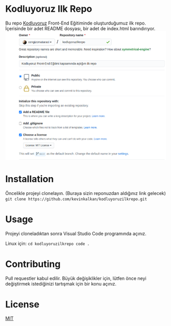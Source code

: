 # Kodluyoruz Ilk Repo
Bu repo [Kodluyoruz](https://www.kodluyoruz.org/) Front-End Eğitiminde oluşturduğumuz ilk repo. İçerisinde bir adet README dosyası, bir adet de index.html barındırıyor.
![Kodluyoruz Resmi](https://github.com/Kodluyoruz/taskforce/blob/main/git/odev1/figures/github.png?raw=true)
# Installation
Öncelikle projeyi clonelayın. (Buraya sizin reponuzdan aldığınız link gelecek)
`git clone https://github.com/kevinkalkan/kodluyoruzilkrepo.git`
# Usage
Projeyi cloneladıktan sonra Visual Studio Code programında açınız.

Linux için:
`cd kodluyoruzilkrepo
code .`
# Contributing
Pull requestler kabul edilir. Büyük değişiklikler için, lütfen önce neyi değiştirmek istediğinizi tartışmak için bir konu açınız.
# License
[MIT](https://choosealicense.com/licenses/mit/)